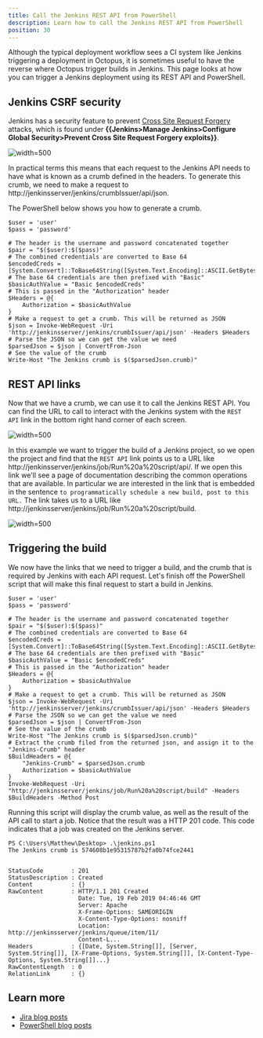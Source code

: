 ```yaml
---
title: Call the Jenkins REST API from PowerShell
description: Learn how to call the Jenkins REST API from PowerShell
position: 30
---
```


Although the typical deployment workflow sees a CI system like Jenkins triggering a deployment in Octopus, it is sometimes useful to have the reverse where Octopus trigger builds in Jenkins. This page looks at how you can trigger a Jenkins deployment using its REST API and PowerShell.

## Jenkins CSRF security

Jenkins has a security feature to prevent [Cross Site Request Forgery](https://support.cloudbees.com/hc/en-us/articles/219257077-CSRF-Protection-Explained) attacks, which is found under **{{Jenkins>Manage Jenkins>Configure Global Security>Prevent Cross Site Request Forgery exploits}}**.

![](images/csrf.png "width=500")

In practical terms this means that each request to the Jenkins API needs to have what is known as a crumb defined in the headers. To generate this crumb, we need to make a request to http://jenkinsserver/jenkins/crumbIssuer/api/json.

The PowerShell below shows you how to generate a crumb.

```
$user = 'user'
$pass = 'password'

# The header is the username and password concatenated together
$pair = "$($user):$($pass)"
# The combined credentials are converted to Base 64
$encodedCreds = [System.Convert]::ToBase64String([System.Text.Encoding]::ASCII.GetBytes($pair))
# The base 64 credentials are then prefixed with "Basic"
$basicAuthValue = "Basic $encodedCreds"
# This is passed in the "Authorization" header
$Headers = @{
    Authorization = $basicAuthValue
}
# Make a request to get a crumb. This will be returned as JSON
$json = Invoke-WebRequest -Uri 'http://jenkinsserver/jenkins/crumbIssuer/api/json' -Headers $Headers
# Parse the JSON so we can get the value we need
$parsedJson = $json | ConvertFrom-Json
# See the value of the crumb
Write-Host "The Jenkins crumb is $($parsedJson.crumb)"
```

## REST API links

Now that we have a crumb, we can use it to call the Jenkins REST API. You can find the URL to call to interact with the Jenkins system with the `REST API` link in the bottom right hand corner of each screen.

![](images/restapi.png "width=500")

In this example we want to trigger the build of a Jenkins project, so we open the project and find that the `REST API` link points us to a URL like http://jenkinsserver/jenkins/job/Run%20a%20script/api/. If we open this link we'll see a page of documentation describing the common operations that are available. In particular we are interested in the link that is embedded in the sentence `to programmatically schedule a new build, post to this URL.` The link takes us to a URL like http://jenkinsserver/jenkins/job/Run%20a%20script/build.

![](images/restapidocs.png "width=500")

## Triggering the build

We now have the links that we need to trigger a build, and the crumb that is required by Jenkins with each API request. Let's finish off the PowerShell script that will make this final request to start a build in Jenkins.

```
$user = 'user'
$pass = 'password'

# The header is the username and password concatenated together
$pair = "$($user):$($pass)"
# The combined credentials are converted to Base 64
$encodedCreds = [System.Convert]::ToBase64String([System.Text.Encoding]::ASCII.GetBytes($pair))
# The base 64 credentials are then prefixed with "Basic"
$basicAuthValue = "Basic $encodedCreds"
# This is passed in the "Authorization" header
$Headers = @{
    Authorization = $basicAuthValue
}
# Make a request to get a crumb. This will be returned as JSON
$json = Invoke-WebRequest -Uri 'http://jenkinsserver/jenkins/crumbIssuer/api/json' -Headers $Headers
# Parse the JSON so we can get the value we need
$parsedJson = $json | ConvertFrom-Json
# See the value of the crumb
Write-Host "The Jenkins crumb is $($parsedJson.crumb)"
# Extract the crumb filed from the returned json, and assign it to the "Jenkins-Crumb" header
$BuildHeaders = @{
    "Jenkins-Crumb" = $parsedJson.crumb
    Authorization = $basicAuthValue
}
Invoke-WebRequest -Uri "http://jenkinsserver/jenkins/job/Run%20a%20script/build" -Headers $BuildHeaders -Method Post
```

Running this script will display the crumb value, as well as the result of the API call to start a job. Notice that the result was a HTTP 201 code. This code indicates that a job was created on the Jenkins server.

```
PS C:\Users\Matthew\Desktop> .\jenkins.ps1
The Jenkins crumb is 574608b1e95315787b2fa0b74fce2441


StatusCode        : 201
StatusDescription : Created
Content           : {}
RawContent        : HTTP/1.1 201 Created
                    Date: Tue, 19 Feb 2019 04:46:46 GMT
                    Server: Apache
                    X-Frame-Options: SAMEORIGIN
                    X-Content-Type-Options: nosniff
                    Location: http://jenkinsserver/jenkins/queue/item/11/
                    Content-L...
Headers           : {[Date, System.String[]], [Server, System.String[]], [X-Frame-Options, System.String[]], [X-Content-Type-Options, System.String[]]...}
RawContentLength  : 0
RelationLink      : {}
```

 ## Learn more

 - [Jira blog posts](https://octopus.com/blog/tag/jira)
 - [PowerShell blog posts](https://octopus.com/blog/tag/powershell)